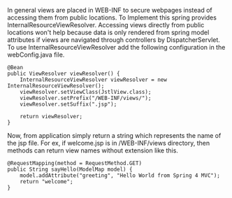 In general views are placed in WEB-INF to secure webpages instead of accessing them 
from public locations. To Implement this spring provides InternalResourceViewResolver. Accessing views directly from public locations won't help because data is only rendered from spring model attributes if views are navigated through controllers by DispatcherServlet. To use InternalResourceViewResolver add the following configuration in the webConfig.java file. 

	@Bean
    public ViewResolver viewResolver() {
        InternalResourceViewResolver viewResolver = new InternalResourceViewResolver();
        viewResolver.setViewClass(JstlView.class);
        viewResolver.setPrefix("/WEB-INF/views/");
        viewResolver.setSuffix(".jsp");
 
        return viewResolver;
    }

Now, from application simply return a string which represents the name of the jsp file. For ex, if  welcome.jsp is in /WEB-INF/views directory, then methods can return view names without extension like this.

	@RequestMapping(method = RequestMethod.GET)
	public String sayHello(ModelMap model) {
		model.addAttribute("greeting", "Hello World from Spring 4 MVC");
		return "welcome";
	}

	
